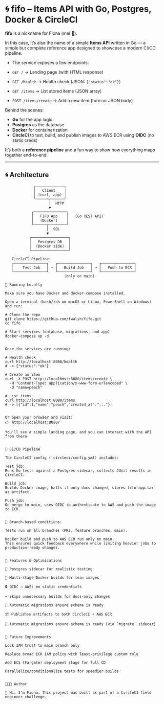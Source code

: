 # 🌀 fifo – Items API with Go, Postgres, Docker & CircleCI

**fifo** is a nickname for Fiona (me! 👋).  

In this case, it’s also the name of a simple **Items API** written in Go — a simple but complete reference app designed to showcase a modern CI/CD pipeline.  

- The service exposes a few endpoints:

- `GET /` → Landing page (with HTML response)  
- `GET /health` → Health check (JSON: `{"status":"ok"}`)  
- `GET /items` → List stored items (JSON array)  
- `POST /items/create` → Add a new item (form or JSON body)


Behind the scenes:  
- **Go** for the app logic  
- **Postgres** as the database  
- **Docker** for containerization  
- **CircleCI** to test, build, and publish images to AWS ECR using **OIDC** (no static creds)  

It’s both a **reference pipeline** and a fun way to show how everything maps together end-to-end.

---


## 🌀 Architecture

```text
             ┌─────────────┐
             │   Client    │
             │ (curl, app) │
             └──────┬──────┘
                    │  HTTP
                    ▼
            ┌───────────────┐
            │   FIFO App    │   (Go REST API)
            │   (Docker)    │
            └──────┬────────┘
                   │  SQL
                   ▼
           ┌─────────────────┐
           │   Postgres DB   │
           │  (Docker side)  │
           └─────────────────┘

   CircleCI Pipeline:
   ┌───────────────┐   ┌───────────────┐   ┌───────────────┐
   │    Test Job   │ → │   Build Job   │ → │   Push to ECR │
   └───────────────┘   └───────────────┘   └───────────────┘
                           (only on main)

🚀 Running Locally

Make sure you have Docker and docker-compose installed.

Open a terminal (bash/zsh on macOS or Linux, PowerShell on Windows) and run:

# Clone the repo
git clone https://github.com/fwalsh/fifo.git
cd fifo

# Start services (database, migrations, and app)
docker-compose up -d


Once the services are running:

# Health check
curl http://localhost:8080/health
# -> {"status":"ok"}

# Create an item
curl -X POST http://localhost:8080/items/create \
  -H "Content-Type: application/x-www-form-urlencoded" \
  -d "name=peach"

# List items
curl http://localhost:8080/items
# -> [{"id":1,"name":"peach","created_at":"..."}]


Or open your browser and visit:
👉 http://localhost:8080/

You’ll see a simple landing page, and you can interact with the API from there.


🔄 CI/CD Pipeline

The CircleCI config (.circleci/config.yml) includes:

Test job:
Runs Go tests against a Postgres sidecar, collects JUnit results in CircleCI.

Build job:
Builds Docker image, halts if only docs changed, stores fifo-app.tar as artifact.

Push job:
On merge to main, uses OIDC to authenticate to AWS and push the image to ECR.


🔀 Branch-based conditions:

Tests run on all branches (PRs, feature branches, main).

Docker build and push to AWS ECR run only on main.
This ensures quick feedback everywhere while limiting heavier jobs to production-ready changes.


🐾 Features & Optimizations

🐘 Postgres sidecar for realistic testing

🐳 Multi-stage Docker builds for lean images

🔒 OIDC → AWS: no static credentials

✂️ Skips unnecessary builds for docs-only changes

🌱 Automatic migrations ensure schema is ready

📦 Publishes artifacts to both CircleCI + AWS ECR

🌱 Automatic migrations ensure schema is ready (via `migrate` sidecar)


🔮 Future Improvements

Lock IAM trust to main branch only

Replace broad ECR IAM policy with least-privilege custom role

Add ECS (Fargate) deployment stage for full CD

Parallelize/conditionalize tests for speedier builds


👩🏼‍💻 Author

👋 Hi, I’m Fiona. This project was built as part of a CircleCI field engineer challenge.


